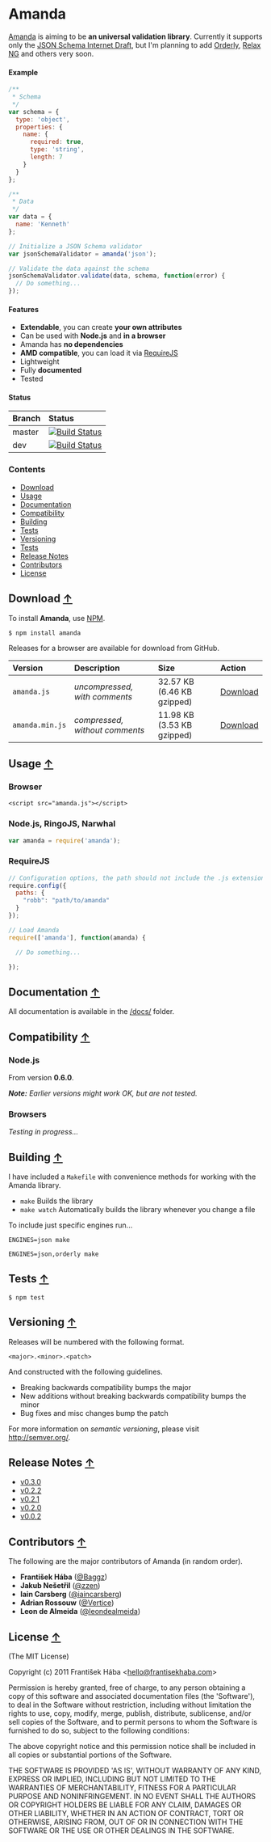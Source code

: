 <a name="amanda"></a>
# Amanda

[Amanda](https://github.com/Baggz/Amanda) is aiming to be **an universal validation library**. Currently it supports only the [JSON Schema Internet Draft](http://tools.ietf.org/html/draft-zyp-json-schema-03), but I'm planning to add [Orderly](http://orderly-json.org/), [Relax NG](http://relaxng.org/) and others very soon.

<a name="example"></a>
#### Example

```javascript
/**
 * Schema
 */
var schema = {
  type: 'object',
  properties: {
    name: {
      required: true,
      type: 'string',
      length: 7
    }
  }
};

/**
 * Data
 */
var data = {
  name: 'Kenneth'
};

// Initialize a JSON Schema validator
var jsonSchemaValidator = amanda('json');

// Validate the data against the schema
jsonSchemaValidator.validate(data, schema, function(error) {
  // Do something...
});
```

<a name="features"></a>
#### Features

* **Extendable**, you can create **your own attributes**
* Can be used with **Node.js** and **in a browser**
* Amanda has **no dependencies**
* **AMD compatible**, you can load it via [RequireJS](https://github.com/jrburke/requirejs)
* Lightweight
* Fully **documented**
* Tested

<a name="status"></a>
#### Status

| **Branch** | **Status** |
|:-----------|:----------|
| master | [![Build Status](https://secure.travis-ci.org/Baggz/Amanda.png?branch=master)](http://travis-ci.org/Baggz/Amanda) |
| dev | [![Build Status](https://secure.travis-ci.org/Baggz/Amanda.png?branch=dev)](http://travis-ci.org/Baggz/Amanda) |

<a name="contents"></a>
### Contents

<ul>
  <li><a href="#Download">Download</a></li>
  <li><a href="#Usage">Usage</a></li>
  <li><a href="#Documentation">Documentation</a></li>
  <li><a href="#Compatibility">Compatibility</a></li>
  <li><a href="#Building">Building</a></li>
  <li><a href="#Tests">Tests</a></li>
  <li><a href="#Versioning">Versioning</a></li>
  <li><a href="#Tests">Tests</a></li>
  <li><a href="#Release Notes">Release Notes</a></li>
  <li><a href="#Contributors">Contributors</a></li>
  <li><a href="#License">License</a></li>
</ul>

<a name="Download"></a>
## Download [&uarr;](#Contents)

To install **Amanda**, use [NPM](http://npmjs.org/).

```
$ npm install amanda
```

Releases for a browser are available for download from GitHub.

| **Version** | **Description** | **Size** | **Action** |
|:------------|:----------------|:---------|:-----------|
| `amanda.js` | *uncompressed, with comments* | 32.57 KB (6.46 KB gzipped) | [Download](https://raw.github.com/Baggz/Amanda/master/dist/latest.js) |
| `amanda.min.js` | *compressed, without comments* | 11.98 KB (3.53 KB gzipped) | [Download](https://raw.github.com/Baggz/Amanda/master/dist/latest.min.js) |

<a name="Uage"></a>
## Usage [&uarr;](#Contents)

### Browser

```
<script src="amanda.js"></script>
```

### Node.js, RingoJS, Narwhal

```javascript
var amanda = require('amanda');
```

### RequireJS

```javascript
// Configuration options, the path should not include the .js extension
require.config({
  paths: {
    "robb": "path/to/amanda"
  }
});

// Load Amanda
require(['amanda'], function(amanda) {

  // Do something...

});
```

<a name="Documentation"></a>
## Documentation [&uarr;](#Contents)

All documentation is available in the [/docs/](https://github.com/Baggz/Amanda/tree/master/examples) folder.

<a name="Compatibility"></a>
## Compatibility [&uarr;](#Contents)

### Node.js

From version **0.6.0**.

***Note:** Earlier versions might work OK, but are not tested.*

### Browsers

*Testing in progress...*

<a name="Building"></a>
## Building [&uarr;](#Contents)

I have included a `Makefile` with convenience methods for working with the Amanda library.

<ul>
  <li><code>make</code> Builds the library</li>
  <li><code>make watch</code> Automatically builds the library whenever you change a file</li>
</ul>

To include just specific engines run...

```
ENGINES=json make
```

```
ENGINES=json,orderly make
```

<a name="Tests"></a>
## Tests [&uarr;](#Contents)

```
$ npm test
```

<a name="Versioning"></a>
## Versioning [&uarr;](#Contents)

Releases will be numbered with the following format.

```
<major>.<minor>.<patch>
```

And constructed with the following guidelines.

* Breaking backwards compatibility bumps the major
* New additions without breaking backwards compatibility bumps the minor
* Bug fixes and misc changes bump the patch

For more information on *semantic versioning*, please visit http://semver.org/.

<a name="ReleaseNotes"></a>
## Release Notes [&uarr;](#Contents)

* [v0.3.0](https://github.com/Baggz/Amanda/pull/26)
* [v0.2.2](https://github.com/Baggz/Amanda/pull/15)
* [v0.2.1](https://github.com/Baggz/Amanda/pull/3)
* [v0.2.0](https://github.com/Baggz/Amanda/pull/2)
* [v0.0.2](https://github.com/Baggz/Amanda/pull/1)

<a name="Contributors"></a>
## Contributors [&uarr;](#Contents)

The following are the major contributors of Amanda (in random order).

* **František Hába** ([@Baggz](https://github.com/Baggz))
* **Jakub Nešetřil** ([@zzen](https://github.com/zzen))
* **Iain Carsberg** ([@iaincarsberg](https://github.com/iaincarsberg))
* **Adrian Rossouw** ([@Vertice](https://github.com/Vertice))
* **Leon de Almeida** ([@leondealmeida](https://github.com/leondealmeida))

<a name="License"></a>
## License [&uarr;](#Contents)

(The MIT License)

Copyright (c) 2011 František Hába &lt;hello@frantisekhaba.com&gt;

Permission is hereby granted, free of charge, to any person obtaining a copy of this software and associated documentation files (the 'Software'), to deal in the Software without restriction, including without limitation the rights to use, copy, modify, merge, publish, distribute, sublicense, and/or sell copies of the Software, and to permit persons to whom the Software is furnished to do so, subject to the following conditions:

The above copyright notice and this permission notice shall be included in all copies or substantial portions of the Software.

THE SOFTWARE IS PROVIDED 'AS IS', WITHOUT WARRANTY OF ANY KIND, EXPRESS OR IMPLIED, INCLUDING BUT NOT LIMITED TO THE WARRANTIES OF MERCHANTABILITY, FITNESS FOR A PARTICULAR PURPOSE AND NONINFRINGEMENT. IN NO EVENT SHALL THE AUTHORS OR COPYRIGHT HOLDERS BE LIABLE FOR ANY CLAIM, DAMAGES OR OTHER LIABILITY, WHETHER IN AN ACTION OF CONTRACT, TORT OR OTHERWISE, ARISING FROM, OUT OF OR IN CONNECTION WITH THE SOFTWARE OR THE USE OR OTHER DEALINGS IN THE SOFTWARE.